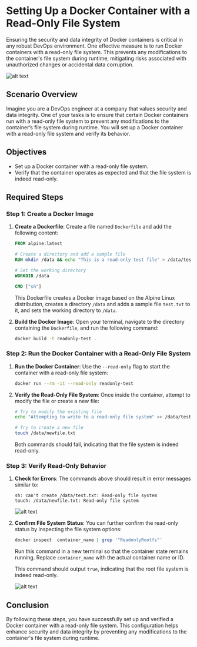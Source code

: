 # Setting Up a Docker Container with a Read-Only File System

Ensuring the security and data integrity of Docker containers is critical in any robust DevOps environment. One effective measure is to run Docker containers with a read-only file system. This prevents any modifications to the container's file system during runtime, mitigating risks associated with unauthorized changes or accidental data corruption.

![alt text](https://raw.githubusercontent.com/poridhiEng/poridhi-labs/refs/heads/main/Poridhi%20Labs/Docker%20Labs/Docker%20in%20Action/Chapter%2002/Docker-Action-03/images/Read-only-img.png)

## Scenario Overview

Imagine you are a DevOps engineer at a company that values security and data integrity. One of your tasks is to ensure that certain Docker containers run with a read-only file system to prevent any modifications to the container’s file system during runtime. You will set up a Docker container with a read-only file system and verify its behavior.

## Objectives

- Set up a Docker container with a read-only file system.
- Verify that the container operates as expected and that the file system is indeed read-only.


## Required Steps

### Step 1: Create a Docker Image

1. **Create a Dockerfile**:
    Create a file named `Dockerfile` and add the following content:

    ```dockerfile
    FROM alpine:latest

    # Create a directory and add a sample file
    RUN mkdir /data && echo "This is a read-only test file" > /data/test.txt

    # Set the working directory
    WORKDIR /data

    CMD ["sh"]
    ```

    This Dockerfile creates a Docker image based on the Alpine Linux distribution, creates a directory `/data` and adds a sample file `test.txt` to it, and sets the working directory to `/data`.


2. **Build the Docker Image**:
    Open your terminal, navigate to the directory containing the `Dockerfile`, and run the following command:

    ```sh
    docker build -t readonly-test .
    ```

### Step 2: Run the Docker Container with a Read-Only File System

1. **Run the Docker Container**:
    Use the `--read-only` flag to start the container with a read-only file system:

    ```sh
    docker run --rm -it --read-only readonly-test
    ```

2. **Verify the Read-Only File System**:
    Once inside the container, attempt to modify the file or create a new file:

    ```sh
    # Try to modify the existing file
    echo "Attempting to write to a read-only file system" >> /data/test.txt
    
    # Try to create a new file
    touch /data/newfile.txt
    ```
    Both commands should fail, indicating that the file system is indeed read-only.

### Step 3: Verify Read-Only Behavior

1. **Check for Errors**:
    The commands above should result in error messages similar to:
    ```
    sh: can't create /data/test.txt: Read-only file system
    touch: /data/newfile.txt: Read-only file system
    ```

    ![alt text](https://raw.githubusercontent.com/poridhiEng/poridhi-labs/refs/heads/main/Poridhi%20Labs/Docker%20Labs/Docker%20in%20Action/Chapter%2002/Docker-Action-03/images/readonly-01.PNG)

2. **Confirm File System Status**:
    You can further confirm the read-only status by inspecting the file system options:

    ```sh
    docker inspect  container_name | grep '"ReadonlyRootfs"'
    ```
    Run this command in a new terminal so that the container state remains running. Replace `container_name` with the actual container name or ID.

    This command should output `true`, indicating that the root file system is indeed read-only.

    ![alt text](https://raw.githubusercontent.com/poridhiEng/poridhi-labs/refs/heads/main/Poridhi%20Labs/Docker%20Labs/Docker%20in%20Action/Chapter%2002/Docker-Action-03/images/readonly-02.PNG)

## Conclusion

By following these steps, you have successfully set up and verified a Docker container with a read-only file system. This configuration helps enhance security and data integrity by preventing any modifications to the container's file system during runtime.

